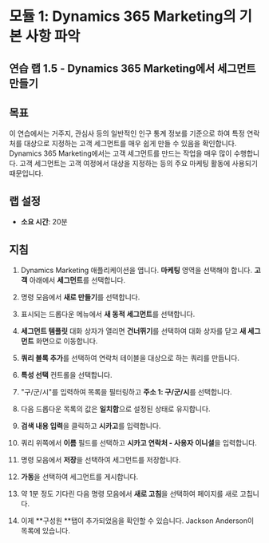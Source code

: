 ﻿---
lab:
    title: '랩 1.5: Dynamics 365 Marketing에서 세그먼트 만들기'
    module: '모듈 1: Dynamics 365 Marketing의 기본 사항 파악'
---

모듈 1: Dynamics 365 Marketing의 기본 사항 파악
========================

## 연습 랩 1.5 - Dynamics 365 Marketing에서 세그먼트 만들기

## 목표

이 연습에서는 거주지, 관심사 등의 일반적인 인구 통계 정보를 기준으로 하여 특정 연락처를 대상으로 지정하는 고객 세그먼트를 매우 쉽게 만들 수 있음을 확인합니다. Dynamics 365 Marketing에서는 고객 세그먼트를 만드는 작업을 매우 많이 수행합니다. 고객 세그먼트는 고객 여정에서 대상을 지정하는 등의 주요 마케팅 활동에 사용되기 때문입니다.

## 랩 설정

  - **소요 시간**: 20분

## 지침


1. Dynamics Marketing 애플리케이션을 엽니다. **마케팅** 영역을 선택해야 합니다. **고객** 아래에서 **세그먼트**를 선택합니다.

2. 명령 모음에서 **새로 만들기**를 선택합니다.

3. 표시되는 드롭다운 메뉴에서 **새 동적 세그먼트**를 선택합니다.

4. **세그먼트 템플릿** 대화 상자가 열리면 **건너뛰기**를 선택하여 대화 상자를 닫고 **새 세그먼트** 화면으로 이동합니다.

5. **쿼리 블록 추가**를 선택하여 연락처 테이블을 대상으로 하는 쿼리를 만듭니다. 

6. **특성 선택** 컨트롤을 선택합니다.

7. "구/군/시"를 입력하여 목록을 필터링하고 **주소 1: 구/군/시**를 선택합니다.

8. 다음 드롭다운 목록의 값은 **일치함**으로 설정된 상태로 유지합니다. 

9. **검색 내용 입력**을 클릭하고 **시카고**를 입력합니다.

10. 쿼리 위쪽에서 **이름** 필드를 선택하고 **시카고 연락처 - 사용자 이니셜**을 입력합니다.

11. 명령 모음에서 **저장**을 선택하여 세그먼트를 저장합니다.

12. **가동**을 선택하여 세그먼트를 게시합니다. 

13. 약 1분 정도 기다린 다음 명령 모음에서 **새로 고침**을 선택하여 페이지를 새로 고칩니다. 

14. 이제 **구성원 **탭이 추가되었음을 확인할 수 있습니다. Jackson Anderson이 목록에 있습니다.
